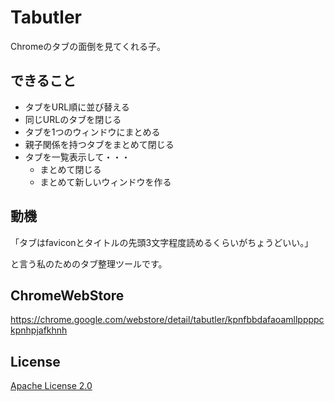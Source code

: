 Tabutler
=================

Chromeのタブの面倒を見てくれる子。

## できること

- タブをURL順に並び替える
- 同じURLのタブを閉じる
- タブを1つのウィンドウにまとめる
- 親子関係を持つタブをまとめて閉じる
- タブを一覧表示して・・・
  - まとめて閉じる
  - まとめて新しいウィンドウを作る

## 動機

「タブはfaviconとタイトルの先頭3文字程度読めるくらいがちょうどいい。」

と言う私のためのタブ整理ツールです。

## ChromeWebStore

https://chrome.google.com/webstore/detail/tabutler/kpnfbbdafaoamllppppckpnhpjafkhnh

## License

[Apache License 2.0](LICENSE)

